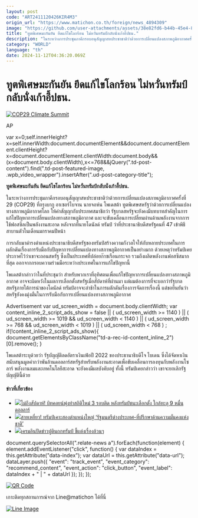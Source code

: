 ```yaml
---
layout: post
code: "ART2411120426KIR4M3"
origin_url: "https://www.matichon.co.th/foreign/news_4894309"
image: "https://github.com/user-attachments/assets/38e82fd6-b44b-45e4-8948-d114678a38a9"
title: "ทูตพิเศษมะกันยัน ยึดแก้ไขโลกร้อน ไม่หวั่นทรัมป์กลับนั่งเก้าอี้ปธน."
description: "ในระหว่างการประชุมภาคีกรอบอนุสัญญาสหประชาชาติว่าด้วยการเปลี่ยนแปลงสภาพภูมิอากาศครั้งที่ 29 (COP29) ที่กรุงบากู อาเซอร์ไบจาน นายจอห์น โพเดสต้า ทูตพิเศษสหรัฐว่าด้วยการเปลี่ยนแปลงทางสภาพภูมิอากาศโลก ให้คำสัญญากับประเทศสมาชิกว่า รัฐบาลสหรัฐจะยังคงมีบทบาทสำคัญในการแก้ไขปัญหาการเปลี่ยนแปลงทางสภาพภูมิอากาศ และจะขับเคลื่อนการเปลี่ยนผ่านด้านพลังงานจากการใช้ฟอสซิลเป็นพลังงานสะอาด หลังจากที่นายโดนัลด์ ทรัมป์ ว่าที่ประธานาธิบดีสหรัฐคนที่ 47 เข้าพิธีสาบานตัวในเดือนมกราคมปีหน้า"
category: "WORLD"
language: "th"
date: 2024-11-12T04:36:20.069Z
---
```


# ทูตพิเศษมะกันยัน ยึดแก้ไขโลกร้อน ไม่หวั่นทรัมป์กลับนั่งเก้าอี้ปธน.

[![](https://www.matichon.co.th/wp-content/uploads/2024/11/728-AP24316503011813.jpg "COP29 Climate Summit")](https://www.matichon.co.th/wp-content/uploads/2024/11/728-AP24316503011813.jpg)

AP

var x=0;self.innerHeight?x=self.innerWidth:document.documentElement&&document.documentElement.clientHeight?x=document.documentElement.clientWidth:document.body&&(x=document.body.clientWidth),x<=768&&jQuery(".td-post-content").find(".td-post-featured-image, .wpb\_video\_wrapper").insertAfter(".ud-post-category-title");

**ทูตพิเศษมะกันยัน ยึดแก้ไขโลกร้อน ไม่หวั่นทรัมป์กลับนั่งเก้าอี้ปธน.**  

ในระหว่างการประชุมภาคีกรอบอนุสัญญาสหประชาชาติว่าด้วยการเปลี่ยนแปลงสภาพภูมิอากาศครั้งที่ 29 (COP29) ที่กรุงบากู อาเซอร์ไบจาน นายจอห์น โพเดสต้า ทูตพิเศษสหรัฐว่าด้วยการเปลี่ยนแปลงทางสภาพภูมิอากาศโลก ให้คำสัญญากับประเทศสมาชิกว่า รัฐบาลสหรัฐจะยังคงมีบทบาทสำคัญในการแก้ไขปัญหาการเปลี่ยนแปลงทางสภาพภูมิอากาศ และจะขับเคลื่อนการเปลี่ยนผ่านด้านพลังงานจากการใช้ฟอสซิลเป็นพลังงานสะอาด หลังจากที่นายโดนัลด์ ทรัมป์ ว่าที่ประธานาธิบดีสหรัฐคนที่ 47 เข้าพิธีสาบานตัวในเดือนมกราคมปีหน้า

การกลับมาดำรงตำแหน่งประธานาธิบดีสหรัฐของทรัมป์สร้างความกังวลใจให้กับหลายประเทศในการผลักดันเรื่องการรับมือกับปัญหาการเปลี่ยนแปลงทางสภาพภูมิอากาศเป็นอย่างมาก ด้วยเหตุว่าทรัมป์เคยประกาศไว้ว่าเขาจะถอนสหรัฐ ซึ่งเป็นประเทศที่ปล่อยก๊าซเรือนกระจก รวมถึงผลิตพลังงานฟอสซิสมากที่สุด ออกจากกรอบความร่วมมือระหว่างประเทศในการแก้ไขปัญหานี้

โพเดสต้ากล่าวว่าในที่ประชุมว่า สำหรับพวกเราที่อุทิศตนเพื่อแก้ไขปัญหาการเปลี่ยนแปลงทางสภาพภูมิอากาศ อาจจะผิดหวังในผลการเลือกตั้งสหรัฐเมื่อสัปดาห์ที่ผ่านมา แต่ผมต้องการที่จะบอกว่ารัฐบาลสหรัฐภายใต้การนำของโดนัลด์ ทรัมป์อาจจะล่าช้าในการผลักดันเรื่องการจัดการเรื่องนี้ แต่ขอยืนยันว่าสหรัฐยังคงมุ่งมั่นในการรับมือกับการเปลี่ยนแปลงทางสภาพภูมิอากาศ

Advertisement var ud\_screen\_width = document.body.clientWidth; var content\_inline\_2\_script\_ads\_show = false || ( ud\_screen\_width >= 1140 ) || ( ud\_screen\_width >= 1019 && ud\_screen\_width < 1140 ) || ( ud\_screen\_width >= 768 && ud\_screen\_width < 1019 ) || ( ud\_screen\_width < 768 ) ; if(!content\_inline\_2\_script\_ads\_show){ document.getElementsByClassName("td-a-rec-id-content\_inline\_2")\[0\].remove(); }

โพเดสต้าระบุด้วยว่า รัฐบัญญัติลดอัตราเงินเฟ้อปี 2022 ของประธานาธิบดีโจ ไบเดน ซึ่งได้จัดหาเงินสนับสนุนมูลค่ากว่าพันล้านดอลลาร์สหรัฐสำหรับพลังงานสะอาดเพื่อขับเคลื่อนการลงทุนกับพลังงานโซลาร์ พลังงานลมและเทคโนโลยีสะอาด จะยังคงมีผลบังคับอยู่ ทั้งนี้ ทรัมป์เคยกล่าวว่า เขาจะยกเลิกรัฐบัญญัตินี้ด้วย

#### ข่าวที่เกี่ยวข้อง

*   [![](https://www.matichon.co.th/wp-content/uploads/2024/11/tbc.jpg)ไม่ถึงสัปดาห์! บิทคอยน์พุ่งทำสถิติใหม่ 3 รอบติด หลังทรัมป์ชนะเลือกตั้ง ใกล้ทะลุ 9 หมื่นดอลลาร์](https://www.matichon.co.th/foreign/news_4894044)
*   [![](https://www.matichon.co.th/wp-content/uploads/2024/11/728-AFP__20241112__36M94UQ__v2__HighRes__FilesUsPoliticsCabinetRubio.jpg)สายเหยี่ยว! ทรัมป์เคาะสองตำแหน่งใหญ่ ‘รัฐมนตรีต่างประเทศ-ที่ปรึกษาด้านความมั่นคงแห่งชาติ’](https://www.matichon.co.th/foreign/news_4894122)
*   [![](https://www.matichon.co.th/wp-content/uploads/2024/11/tpt.jpg)เครมลินปัดข่าวปูตินถกทรัมป์ ชี้แต่งเรื่องล้วนๆ](https://www.matichon.co.th/foreign/news_4894060)

document.querySelectorAll(".relate-news a").forEach(function(element) { element.addEventListener("click", function() { var dataIndex = this.getAttribute("data-index"); var dataUrl = this.getAttribute("data-url"); dataLayer.push({ "event": "track\_event", "event\_category": "recommend\_content", "event\_action": "click\_button", "event\_label": dataIndex + " | " + dataUrl }); }); });

[![QR Code](https://www.matichon.co.th/wp-content/uploads/2023/07/wob1371z.jpg)](https://lin.ee/ht0nDxX)

เกาะติดทุกสถานการณ์จาก Line@matichon ได้ที่นี่

[![Line Image](https://www.matichon.co.th/wp-content/uploads/2023/07/th.png)](https://lin.ee/ht0nDxX)
